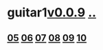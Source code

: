 # guitar1[v0.0.9](https://github.com/shanuan/guitar1/edit/master/2020/08/README.md) [..](..)
## [05](05) [06](06) [07](07) [08](08) [09](09) [10](10)
